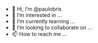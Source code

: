 - 👋 Hi, I’m @paulobris
- 👀 I’m interested in ...
- 🌱 I’m currently learning ...
- 💞️ I’m looking to collaborate on ...
- 📫 How to reach me ...

<!---
paulobris/paulobris is a ✨ special ✨ repository because its `README.md` (this file) appears on your GitHub profile.
You can click the Preview link to take a look at your changes.
--->
